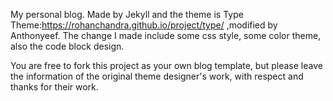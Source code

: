 My personal blog. Made by Jekyll and the theme is Type Theme:https://rohanchandra.github.io/project/type/ ,modified by Anthonyeef. The change I made include some css style, some color theme, also the code block design.

You are free to fork this project as your own blog template, but please leave the information of the original theme designer's work, with respect and thanks for their work.